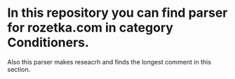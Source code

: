 # In this repository you can find parser for rozetka.com in category Conditioners.
Also this parser makes reseacrh and finds the longest comment in this section.
